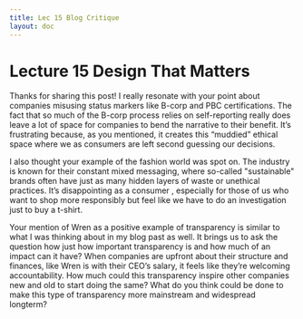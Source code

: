 ```yaml
---
title: Lec 15 Blog Critique
layout: doc
---
```


# Lecture 15 Design That Matters

Thanks for sharing this post! I really resonate with your point about companies misusing status markers like B-corp and PBC certifications. The fact that so much of the B-corp process relies on self-reporting really does leave a lot of space for companies to bend the narrative to their benefit. It’s frustrating because, as you mentioned, it creates this “muddied” ethical space where we as consumers are left second guessing our decisions.

I also thought your example of the fashion world was spot on. The industry is known for their constant mixed messaging, where so-called "sustainable" brands often have just as many hidden layers of waste or unethical practices. It’s disappointing as a consumer , especially for those of us who want to shop more responsibly but feel like we have to do an investigation just to buy a t-shirt.

Your mention of Wren as a positive example of transparency is similar to what I was thinking about in my blog past as well. It brings us to ask the question how just how important transparency is and how much of an impact can it have? When companies are upfront about their structure and finances, like Wren is with their CEO’s salary, it feels like they’re welcoming accountability. 
How much could this transparency inspire other companies new and old to start doing the same? What do you think could be done to make this type of transparency more mainstream and widespread longterm?